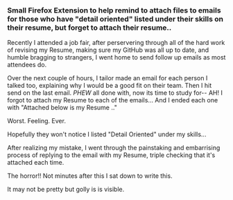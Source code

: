 <h3>Small Firefox Extension to help remind to attach files to emails for those who have "detail oriented" listed under their skills on their resume, but forget to attach their resume..</h3>


Recently I attended a job fair, after perservering through all of the hard work 
of revising my Resume, making sure my GitHub was all up to date, and humble bragging to
strangers, I went home to send follow up emails as most attendees do.

Over the next couple of hours, I tailor made an email for each person I talked too,
explaining why I would be a good fit on their team. Then I hit send on the last email.
*PHEW* all done with, now its time to study for-- AH! I forgot to attach my Resume to
each of the emails... And I ended each one with "Attached below is my Resume .."

Worst. Feeling. Ever. 

Hopefully they won't notice I listed "Detail Oriented" under my skills...

After realizing my mistake, I went through the painstaking and embarrising process of
replying to the email with my Resume, triple checking that it's attached each time.

The horror!! Not minutes after this I sat down to write this.

It may not be pretty but golly is is visible.  
